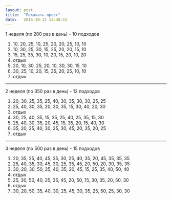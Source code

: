 ```yaml
---
layout: post
title:  "Покачать пресс"
date:   2015-10-11 13:40:15
---
```


1 неделя (по 200 раз в день) -   10 подходов  
1.   10, 20, 25, 10, 25, 20, 20, 25, 10, 10  
2.   10, 30, 25, 30, 15, 25, 20, 20, 15, 10  
3.   15, 25, 35, 30, 10, 20, 15, 20, 10, 20  
4.   отдых  
5.   20, 10, 30, 25, 20, 10, 30, 30, 15, 10  
6.   30, 25, 10, 20, 15, 35, 20, 25, 10, 10  
7.   отдых  

***

2 неделя (по 350 раз в день) -   12 подходов  
1.   20, 30, 25, 35, 25, 40, 30, 35, 30, 30, 25, 25 
2.   25, 40, 30, 35, 20, 30, 35, 15, 30, 40, 20, 30  
3.   отдых
4.   30, 25, 40, 35, 15, 35, 25, 40, 25, 35, 15, 30  
5.   25, 40, 30, 35, 20, 45, 15, 35, 20, 15, 40, 30  
6.   35, 20, 25, 40, 30, 25, 30, 45, 20, 35, 20, 25  
7.   отдых 

***

3 неделя (по 500 раз в день) -   15 подходов  
1.   20, 35, 25, 40, 45, 35, 30, 25, 40, 35, 20, 45, 35, 35, 35  
2.   25, 40, 35, 30, 45, 30, 25, 35, 45, 20, 50, 20, 30, 35, 35  
3.   30, 20, 30, 50, 25, 40, 35, 20, 45, 15, 25, 35, 40, 50, 40  
4.   отдых
5.   25, 30, 50, 40, 25, 35, 45, 20, 50, 15, 30, 35, 20, 50, 30
6.   отдых
7.   30, 20, 50, 35, 40, 30, 25, 45, 30, 35, 25, 50, 25, 30, 30